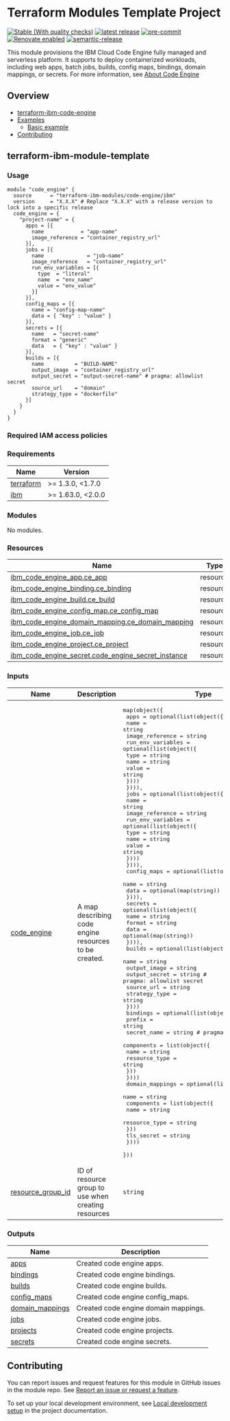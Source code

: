 <!-- Update the title -->
# Terraform Modules Template Project

<!--
Update status and "latest release" badges:
  1. For the status options, see https://terraform-ibm-modules.github.io/documentation/#/badge-status
  2. Update the "latest release" badge to point to the correct module's repo. Replace "terraform-ibm-module-template" in two places.
-->
[![Stable (With quality checks)](https://img.shields.io/badge/Status-Stable%20(With%20quality%20checks)-green)](https://terraform-ibm-modules.github.io/documentation/#/badge-status)
[![latest release](https://img.shields.io/github/v/release/terraform-ibm-modules/terraform-ibm-code-engine?logo=GitHub&sort=semver)](https://github.com/terraform-ibm-modules/terraform-ibm-code-engine/releases/latest)
[![pre-commit](https://img.shields.io/badge/pre--commit-enabled-brightgreen?logo=pre-commit&logoColor=white)](https://github.com/pre-commit/pre-commit)
[![Renovate enabled](https://img.shields.io/badge/renovate-enabled-brightgreen.svg)](https://renovatebot.com/)
[![semantic-release](https://img.shields.io/badge/%20%20%F0%9F%93%A6%F0%9F%9A%80-semantic--release-e10079.svg)](https://github.com/semantic-release/semantic-release)

<!-- Add a description of module(s) in this repo -->
This module provisions the IBM Cloud Code Engine fully managed and serverless platform. It supports to deploy containerized workloads, including web apps, batch jobs, builds, config maps, bindings, domain mappings, or secrets. For more information, see [About Code Engine](https://cloud.ibm.com/docs/codeengine?topic=codeengine-getting-started)


<!-- Below content is automatically populated via pre-commit hook -->
<!-- BEGIN OVERVIEW HOOK -->
## Overview
* [terraform-ibm-code-engine](#terraform-ibm-code-engine)
* [Examples](./examples)
    * [Basic example](./examples/basic)
* [Contributing](#contributing)
<!-- END OVERVIEW HOOK -->


<!--
If this repo contains any reference architectures, uncomment the heading below and links to them.
(Usually in the `/reference-architectures` directory.)
See "Reference architecture" in Authoring Guidelines in the public documentation at
https://terraform-ibm-modules.github.io/documentation/#/implementation-guidelines?id=reference-architecture
-->
<!-- ## Reference architectures -->


<!-- This heading should always match the name of the root level module (aka the repo name) -->
## terraform-ibm-module-template

### Usage

<!--
Add an example of the use of the module in the following code block.

Use real values instead of "var.<var_name>" or other placeholder values
unless real values don't help users know what to change.
-->

```hcl
module "code_engine" {
  source      = "terraform-ibm-modules/code-engine/ibm"
  version     = "X.X.X" # Replace "X.X.X" with a release version to lock into a specific release
  code_engine = {
    "project-name" = {
      apps = [{
        name            = "app-name"
        image_reference = "container_registry_url"
      }],
      jobs = [{
        name              = "job-name"
        image_reference   = "container_registry_url"
        run_env_variables = [{
          type  = "literal"
          name  = "env_name"
          value = "env_value"
        }]
      }],
      config_maps = [{
        name = "config-map-name"
        data = { "key" : "value" }
      }],
      secrets = [{
        name   = "secret-name"
        format = "generic"
        data   = { "key" : "value" }
      }],
      builds = [{
        name          = "BUILD-NAME"
        output_image  = "container_registry_url"
        output_secret = "output-secret-name" # pragma: allowlist secret
        source_url    = "domain"
        strategy_type = "dockerfile"
      }]
    }
  }
}
```

### Required IAM access policies

<!-- PERMISSIONS REQUIRED TO RUN MODULE
If this module requires permissions, uncomment the following block and update
the sample permissions, following the format.
Replace the sample Account and IBM Cloud service names and roles with the
information in the console at
Manage > Access (IAM) > Access groups > Access policies.
-->

<!--
You need the following permissions to run this module.

- Account Management
    - **Sample Account Service** service
        - `Editor` platform access
        - `Manager` service access
    - IAM Services
        - **Sample Cloud Service** service
            - `Administrator` platform access
-->

<!-- NO PERMISSIONS FOR MODULE
If no permissions are required for the module, uncomment the following
statement instead the previous block.
-->

<!-- No permissions are needed to run this module.-->


<!-- Below content is automatically populated via pre-commit hook -->
<!-- BEGINNING OF PRE-COMMIT-TERRAFORM DOCS HOOK -->
### Requirements

| Name | Version |
|------|---------|
| <a name="requirement_terraform"></a> [terraform](#requirement\_terraform) | >= 1.3.0, <1.7.0 |
| <a name="requirement_ibm"></a> [ibm](#requirement\_ibm) | >= 1.63.0, <2.0.0 |

### Modules

No modules.

### Resources

| Name | Type |
|------|------|
| [ibm_code_engine_app.ce_app](https://registry.terraform.io/providers/ibm-cloud/ibm/latest/docs/resources/code_engine_app) | resource |
| [ibm_code_engine_binding.ce_binding](https://registry.terraform.io/providers/ibm-cloud/ibm/latest/docs/resources/code_engine_binding) | resource |
| [ibm_code_engine_build.ce_build](https://registry.terraform.io/providers/ibm-cloud/ibm/latest/docs/resources/code_engine_build) | resource |
| [ibm_code_engine_config_map.ce_config_map](https://registry.terraform.io/providers/ibm-cloud/ibm/latest/docs/resources/code_engine_config_map) | resource |
| [ibm_code_engine_domain_mapping.ce_domain_mapping](https://registry.terraform.io/providers/ibm-cloud/ibm/latest/docs/resources/code_engine_domain_mapping) | resource |
| [ibm_code_engine_job.ce_job](https://registry.terraform.io/providers/ibm-cloud/ibm/latest/docs/resources/code_engine_job) | resource |
| [ibm_code_engine_project.ce_project](https://registry.terraform.io/providers/ibm-cloud/ibm/latest/docs/resources/code_engine_project) | resource |
| [ibm_code_engine_secret.code_engine_secret_instance](https://registry.terraform.io/providers/ibm-cloud/ibm/latest/docs/resources/code_engine_secret) | resource |

### Inputs

| Name | Description | Type | Default | Required |
|------|-------------|------|---------|:--------:|
| <a name="input_code_engine"></a> [code\_engine](#input\_code\_engine) | A map describing code engine resources to be created. | <pre>map(object({<br>    apps = optional(list(object({<br>      name            = string<br>      image_reference = string<br>      run_env_variables = optional(list(object({<br>        type  = string<br>        name  = string<br>        value = string<br>      })))<br>    }))),<br>    jobs = optional(list(object({<br>      name            = string<br>      image_reference = string<br>      run_env_variables = optional(list(object({<br>        type  = string<br>        name  = string<br>        value = string<br>      })))<br>    }))),<br>    config_maps = optional(list(object({<br>      name = string<br>      data = optional(map(string))<br>    }))),<br>    secrets = optional(list(object({<br>      name   = string<br>      format = string<br>      data   = optional(map(string))<br>    }))),<br>    builds = optional(list(object({<br>      name          = string<br>      output_image  = string<br>      output_secret = string # pragma: allowlist secret<br>      source_url    = string<br>      strategy_type = string<br>    })))<br>    bindings = optional(list(object({<br>      prefix      = string<br>      secret_name = string # pragma: allowlist secret<br>      components = list(object({<br>        name          = string<br>        resource_type = string<br>      }))<br>    })))<br>    domain_mappings = optional(list(object({<br>      name = string<br>      components = list(object({<br>        name          = string<br>        resource_type = string<br>      }))<br>      tls_secret = string<br>    })))<br>  }))</pre> | n/a | yes |
| <a name="input_resource_group_id"></a> [resource\_group\_id](#input\_resource\_group\_id) | ID of resource group to use when creating resources | `string` | n/a | yes |

### Outputs

| Name | Description |
|------|-------------|
| <a name="output_apps"></a> [apps](#output\_apps) | Created code engine apps. |
| <a name="output_bindings"></a> [bindings](#output\_bindings) | Created code engine bindings. |
| <a name="output_builds"></a> [builds](#output\_builds) | Created code engine builds. |
| <a name="output_config_maps"></a> [config\_maps](#output\_config\_maps) | Created code engine config\_maps. |
| <a name="output_domain_mappings"></a> [domain\_mappings](#output\_domain\_mappings) | Created code engine domain mappings. |
| <a name="output_jobs"></a> [jobs](#output\_jobs) | Created code engine jobs. |
| <a name="output_projects"></a> [projects](#output\_projects) | Created code engine projects. |
| <a name="output_secrets"></a> [secrets](#output\_secrets) | Created code engine secrets. |
<!-- END OF PRE-COMMIT-TERRAFORM DOCS HOOK -->

<!-- Leave this section as is so that your module has a link to local development environment set up steps for contributors to follow -->
## Contributing

You can report issues and request features for this module in GitHub issues in the module repo. See [Report an issue or request a feature](https://github.com/terraform-ibm-modules/.github/blob/main/.github/SUPPORT.md).

To set up your local development environment, see [Local development setup](https://terraform-ibm-modules.github.io/documentation/#/local-dev-setup) in the project documentation.
